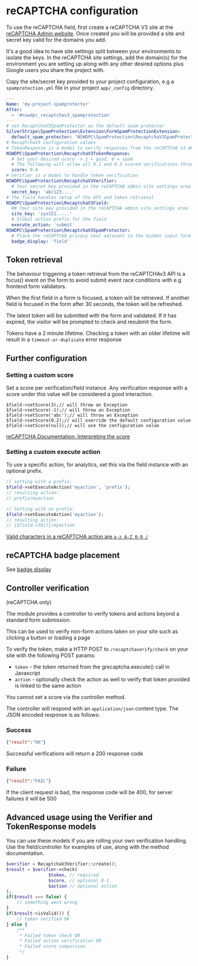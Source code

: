 # reCAPTCHA configuration

To use the reCAPTCHA field, first create a reCAPTCHA V3 site at the [reCAPTCHA Admin website](https://www.google.com/recaptcha/admin). Once created you will be provided a site and secret key valid for the domains you add.

It's a good idea to have site settings split between your environments to isolate the keys. In the reCAPTCHA site settings, add the domain(s) for the environment you are setting up along with any other desired options plus Google users you share the project with.

Copy the site/secret key provided to your project configuration, e.g a `spamprotection.yml` file in your project `app/_config` directory.

```yaml
---
Name: 'my-project-spamprotector'
After:
  - '#nswdpc_recaptchav3_spamprotection'
---
# set RecaptchaV3SpamProtector as the default spam protector
SilverStripe\SpamProtection\Extension\FormSpamProtectionExtension:
  default_spam_protector: 'NSWDPC\SpamProtection\RecaptchaV3SpamProtector'
# RecaptchaV3 configuration values
# TokenResponse is a model to verify responses from the reCAPTCHA v3 API
NSWDPC\SpamProtection\RecaptchaV3TokenResponse:
  # Set your desired score -> 1 = good, 0 = spam
  # The following will allow all 0.1 and 0.3 scored verifications through
  score: 0.4
# Verifier is a model to handle token verification
NSWDPC\SpamProtection\RecaptchaV3Verifier:
  # Your secret key provided in the reCAPTCHA admin site settings area
  secret_key: 'abc123....'
# The field handles setup of the API and token retrieval
NSWDPC\SpamProtection\RecaptchaV3Field:
  ## Your site key provided in the reCAPTCHA admin site settings area
  site_key: 'zyx321.....'
  # Global action prefix for the field
  execute_action: 'submit'
NSWDPC\SpamProtection\RecaptchaV3SpamProtector:
  # Place the reCAPTCHA privacy text adjacent to the hidden input form field
  badge_display: 'field'
```

## Token retrieval

The behaviour triggering a token retrieval from the reCAPTCHAv3 API is a focus() event on the form to avoid submit event race conditions with e.g frontend form validators.

When the first field in a form is focused, a token will be retrieved. If another field is focused in the form after 30 seconds, the token will be refreshed.

The latest token will be submitted with the form and validated. If it has expired, the visitor will be prompted to check and resubmit the form.

Tokens have a 2 minute lifetime. Checking a token with an older lifetime will result in a `timeout-or-duplicate` error response

## Further configuration

### Setting a custom score

Set a score per verification/field instance. Any verification response with a score under this value will be considered a good interaction.

```
$field->setScore(3);// will throw an Exception
$field->setScore(-1);// will throw an Exception
$field->setScore('abc');// will throw an Exception
$field->setScore(0.2);// will override the default configuration value
$field->setScore(null);// will use the configuration value
```

[reCAPTCHA Documentation: Interpreting the score](https://developers.google.com/recaptcha/docs/v3#interpreting_the_score)

### Setting a custom execute action

To use a specific action, for analytics, set this via the field instance with an optional prefix.

```php
// setting with a prefix:
$field->setExecuteAction('myaction', 'prefix');
// resulting action:
// prefix/myaction

// Setting with no prefix:
$field->setExecuteAction('myaction');
// resulting action:
// {$field->ID()}/myaction
```
[Valid characters in a reCAPTCHA action are `a-z A-Z 0-9 /`](https://developers.google.com/recaptcha/docs/v3#actions)

## reCAPTCHA badge placement

See [badge display](./002_badge_display.md)

## Controller verification

(reCAPTCHA only)

The module provides a controller to verify tokens and actions beyond a standard form submission.

This can be used to verify non-form actions taken on your site such as clicking a button or loading a page

To verify the token, make a HTTP POST to `/recaptchaverify/check` on your site with the following POST params:

* `token` - the token returned from the grecaptcha.execute() call in Javascript
* `action` - optionally check the action as well to verify that token provided is linked to the same action

You cannot set a score via the controller method.

The controller will respond with an `application/json` content type. The JSON encoded response is as follows:

### Success

```json
{"result":"OK"}
```

Successful verifications will return a 200 response code

### Failure

```json
{"result":"FAIL"}
```

If the client request is bad, the response code will be 400, for server failures it will be 500


## Advanced usage using the Verifier and TokenResponse models

You can use these models if you are rolling your own verification handling. Use the field/controller for examples of use, along with the method documentation.

```php
$verifier = RecaptchaV3Verifier::create();
$result = $verifier->check(
                $token, // required
                $score, // optional 0-1
                $action // optional action
);
if($result === false) {
    // something went wrong
}
if($result->isValid()) {
    // token verified OK
} else {
    /**
     * Failed token check OR
     * Failed action verification OR
     * Failed score comparison
     */
}
```
